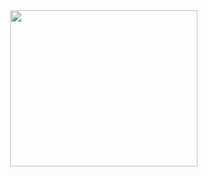 <img src="https://media.giphy.com/media/RIAOV7vXdehyGB6tIg/giphy.gif" align="right" width="300" height="250">

